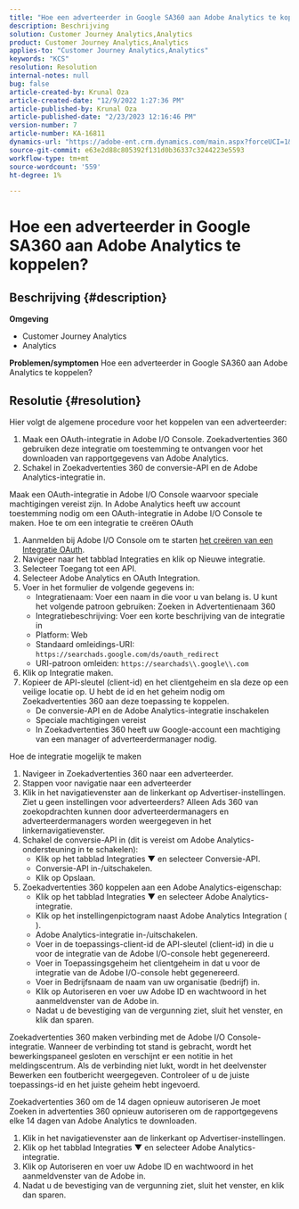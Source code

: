 ```yaml
---
title: "Hoe een adverteerder in Google SA360 aan Adobe Analytics te koppelen?"
description: Beschrijving
solution: Customer Journey Analytics,Analytics
product: Customer Journey Analytics,Analytics
applies-to: "Customer Journey Analytics,Analytics"
keywords: "KCS"
resolution: Resolution
internal-notes: null
bug: false
article-created-by: Krunal Oza
article-created-date: "12/9/2022 1:27:36 PM"
article-published-by: Krunal Oza
article-published-date: "2/23/2023 12:16:46 PM"
version-number: 7
article-number: KA-16811
dynamics-url: "https://adobe-ent.crm.dynamics.com/main.aspx?forceUCI=1&pagetype=entityrecord&etn=knowledgearticle&id=1c9ce939-c577-ed11-81aa-6045bd006149"
source-git-commit: e63e2d88c805392f131d0b36337c3244223e5593
workflow-type: tm+mt
source-wordcount: '559'
ht-degree: 1%

---
```


# Hoe een adverteerder in Google SA360 aan Adobe Analytics te koppelen?

## Beschrijving {#description}

<b>Omgeving</b>
- Customer Journey Analytics
- Analytics



<b>Problemen/symptomen</b>
Hoe een adverteerder in Google SA360 aan Adobe Analytics te koppelen?


## Resolutie {#resolution}


Hier volgt de algemene procedure voor het koppelen van een adverteerder:

1. Maak een OAuth-integratie in Adobe I/O Console. Zoekadvertenties 360 gebruiken deze integratie om toestemming te ontvangen voor het downloaden van rapportgegevens van Adobe Analytics.
2. Schakel in Zoekadvertenties 360 de conversie-API en de Adobe Analytics-integratie in.


Maak een OAuth-integratie in Adobe I/O Console waarvoor speciale machtigingen vereist zijn. In Adobe Analytics heeft uw account toestemming nodig om een OAuth-integratie in Adobe I/O Console te maken. Hoe te om een integratie te creëren OAuth

1. Aanmelden bij Adobe I/O Console om te starten [het creëren van een Integratie OAuth](https://developer.adobe.com/developer-console/docs/guides/#!AdobeDocs/adobeio-auth/master/AuthenticationOverview/OAuthIntegration.md).
2. Navigeer naar het tabblad Integraties en klik op Nieuwe integratie.
3. Selecteer Toegang tot een API.
4. Selecteer Adobe Analytics en OAuth Integration.
5. Voer in het formulier de volgende gegevens in:
   - Integratienaam: Voer een naam in die voor u van belang is. U kunt het volgende patroon gebruiken: Zoeken in Advertentienaam 360
   - Integratiebeschrijving: Voer een korte beschrijving van de integratie in
   - Platform: Web
   - Standaard omleidings-URI: `https://searchads.google.com/ds/oauth_redirect`
   - URI-patroon omleiden: `https://searchads\\.google\\.com`
6. Klik op Integratie maken.
7. Kopieer de API-sleutel (client-id) en het clientgeheim en sla deze op een veilige locatie op. U hebt de id en het geheim nodig om Zoekadvertenties 360 aan deze toepassing te koppelen.
   - De conversie-API en de Adobe Analytics-integratie inschakelen
   - Speciale machtigingen vereist
   - In Zoekadvertenties 360 heeft uw Google-account een machtiging van een manager of adverteerdermanager nodig.


Hoe de integratie mogelijk te maken

1. Navigeer in Zoekadvertenties 360 naar een adverteerder.
2. Stappen voor navigatie naar een adverteerder
3. Klik in het navigatievenster aan de linkerkant op Advertiser-instellingen.    Ziet u geen instellingen voor adverteerders? Alleen Ads 360 van zoekopdrachten kunnen door adverteerdermanagers en adverteerdermanagers worden weergegeven in het linkernavigatievenster.
4. Schakel de conversie-API in (dit is vereist om Adobe Analytics-ondersteuning in te schakelen):
   - Klik op het tabblad Integraties ▼ en selecteer Conversie-API.
   - Conversie-API in-/uitschakelen.
   - Klik op Opslaan.
5. Zoekadvertenties 360 koppelen aan een Adobe Analytics-eigenschap:
   - Klik op het tabblad Integraties ▼ en selecteer Adobe Analytics-integratie.
   - Klik op het instellingenpictogram naast Adobe Analytics Integration ( ).
   - Adobe Analytics-integratie in-/uitschakelen.
   - Voer in de toepassings-client-id de API-sleutel (client-id) in die u voor de integratie van de Adobe I/O-console hebt gegenereerd.
   - Voer in Toepassingsgeheim het clientgeheim in dat u voor de integratie van de Adobe I/O-console hebt gegenereerd.
   - Voer in Bedrijfsnaam de naam van uw organisatie (bedrijf) in.
   - Klik op Autoriseren en voer uw Adobe ID en wachtwoord in het aanmeldvenster van de Adobe in.
   - Nadat u de bevestiging van de vergunning ziet, sluit het venster, en klik dan sparen.


Zoekadvertenties 360 maken verbinding met de Adobe I/O Console-integratie. Wanneer de verbinding tot stand is gebracht, wordt het bewerkingspaneel gesloten en verschijnt er een notitie in het meldingscentrum. Als de verbinding niet lukt, wordt in het deelvenster Bewerken een foutbericht weergegeven. Controleer of u de juiste toepassings-id en het juiste geheim hebt ingevoerd.

Zoekadvertenties 360 om de 14 dagen opnieuw autoriseren Je moet Zoeken in advertenties 360 opnieuw autoriseren om de rapportgegevens elke 14 dagen van Adobe Analytics te downloaden.

1. Klik in het navigatievenster aan de linkerkant op Advertiser-instellingen.
2. Klik op het tabblad Integraties ▼ en selecteer Adobe Analytics-integratie.
3. Klik op Autoriseren en voer uw Adobe ID en wachtwoord in het aanmeldvenster van de Adobe in.
4. Nadat u de bevestiging van de vergunning ziet, sluit het venster, en klik dan sparen.

